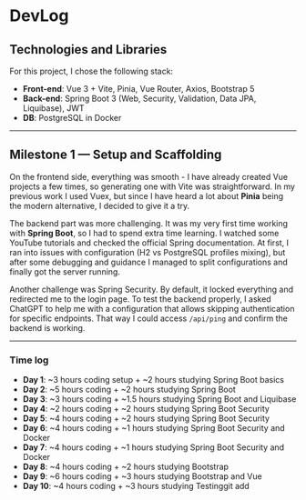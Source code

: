 # DevLog

## Technologies and Libraries

For this project, I chose the following stack:
- **Front-end**: Vue 3 + Vite, Pinia, Vue Router, Axios, Bootstrap 5
- **Back-end**: Spring Boot 3 (Web, Security, Validation, Data JPA, Liquibase), JWT
- **DB**: PostgreSQL in Docker


---

## Milestone 1 — Setup and Scaffolding

On the frontend side, everything was smooth - I have already created Vue projects a few times, so generating one with Vite was straightforward. In my previous work I used Vuex, but since I have heard a lot about **Pinia** being the modern alternative, I decided to give it a try. 

The backend part was more challenging. It was my very first time working with **Spring Boot**, so I had to spend extra time learning. I watched some YouTube tutorials and checked the official Spring documentation. At first, I ran into issues with configuration (H2 vs PostgreSQL profiles mixing), but after some debugging and guidance I managed to split configurations and finally got the server running.  

Another challenge was Spring Security. By default, it locked everything and redirected me to the login page. To test the backend properly, I asked ChatGPT to help me with a configuration that allows skipping authentication for specific endpoints. That way I could access `/api/ping` and confirm the backend is working.  


---

### Time log
- **Day 1**: ~3 hours coding setup + ~2 hours studying Spring Boot basics
- **Day 2**: ~5 hours coding + ~2 hours studying Spring Boot 
- **Day 3**: ~3 hours coding + ~1.5 hours studying Spring Boot and Liquibase
- **Day 4**: ~2 hours coding + ~2 hours studying Spring Boot Security
- **Day 5**: ~4 hours coding + ~2 hours studying Spring Boot Security
- **Day 6**: ~4 hours coding + ~1 hours studying Spring Boot Security and Docker
- **Day 7**: ~4 hours coding + ~1 hours studying Spring Boot Security and Docker
- **Day 8**: ~4 hours coding + ~2 hours studying Bootstrap
- **Day 9**: ~6 hours coding + ~3 hours studying Bootstrap and Vue
- **Day 10**: ~4 hours coding + ~3 hours studying Testinggit add
